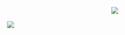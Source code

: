 <div align="center">
 <img src="https://user-images.githubusercontent.com/61476935/134824543-74398db3-52ad-4f1e-8d63-bbb595aad05e.png"> 
</div> 
<br>
<img src="https://img.shields.io/static/v1?label=jest&message=Language&color=brown&style=for-the-badge&logo=JEST"/>
